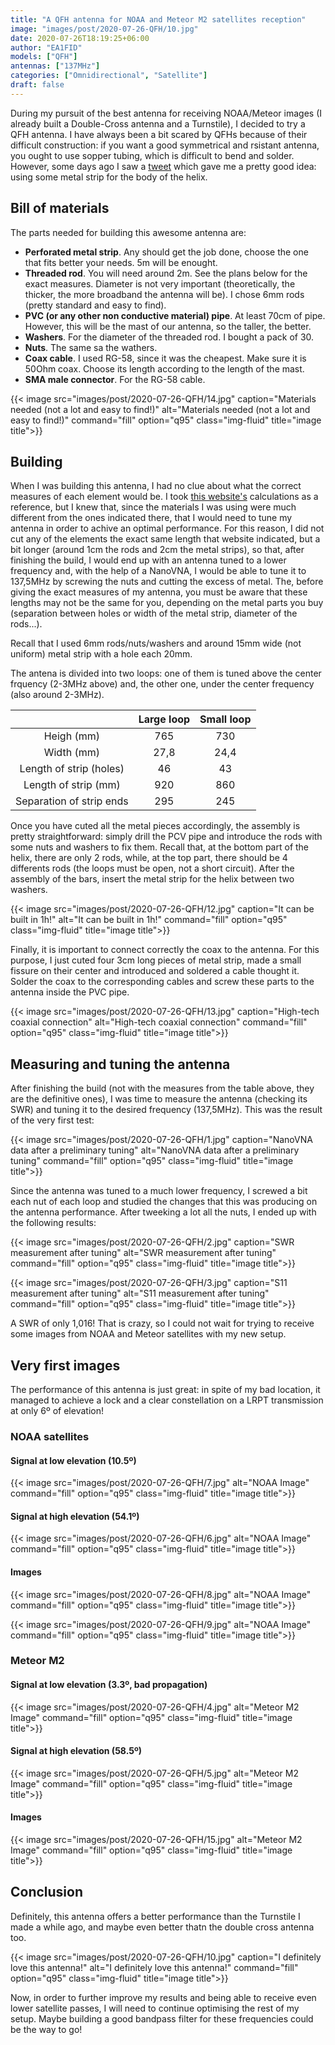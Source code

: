 ```yaml
---
title: "A QFH antenna for NOAA and Meteor M2 satellites reception"
image: "images/post/2020-07-26-QFH/10.jpg"
date: 2020-07-26T18:19:25+06:00
author: "EA1FID"
models: ["QFH"]
antennas: ["137MHz"]
categories: ["Omnidirectional", "Satellite"]
draft: false
---
```



During my pursuit of the best antenna for receiving NOAA/Meteor images (I already built a Double-Cross antenna and a Turnstile), I decided to try a QFH antenna. I have always been a bit scared by QFHs because of their difficult construction: if you want a good symmetrical and rsistant antenna, you ought to use sopper tubing, which is difficult to bend and solder. However, some days ago I saw a [tweet](https://twitter.com/EA3AGBJavier/status/1282431932937248769) which gave me a pretty good idea: using some metal strip for the body of the helix.


## Bill of materials

The parts needed for building this awesome antenna are:

  - **Perforated metal strip**. Any should get the job done, choose the one that fits better your needs. 5m will be enought.
  - **Threaded rod**. You will need around 2m. See the plans below for the exact measures. Diameter is not very important (theoretically, the thicker, the more broadband the antenna will be). I chose 6mm rods (pretty standard and easy to find).
  - **PVC (or any other non conductive material) pipe**. At least 70cm of pipe. However, this will be the mast of our antenna, so the taller, the better.
  - **Washers**. For the diameter of the threaded rod. I bought a pack of 30.
  - **Nuts**. The same sa the wathers.
  - **Coax cable**. I used RG-58, since it was the cheapest. Make sure it is 50Ohm coax. Choose its length according to the length of the mast.
  - **SMA male connector**. For the RG-58 cable.

{{< image src="images/post/2020-07-26-QFH/14.jpg" caption="Materials needed (not a lot and easy to find!)" alt="Materials needed (not a lot and easy to find!)" command="fill" option="q95" class="img-fluid" title="image title">}}

  
## Building

When I was building this antenna, I had no clue about what the correct measures of each element would be. I took [this website's](http://jcoppens.com/ant/qfh/calc.en.php) calculations as a reference, but I knew that, since the materials I was using were much different from the ones indicated there, that I would need to tune my antenna in order to achive an optimal performance. For this reason, I did not cut any of the elements the exact same length that website indicated, but a bit longer (around 1cm the rods and 2cm the metal strips), so that, after finishing the build, I would end up with an antenna tuned to a lower frequency and, with the help of a NanoVNA, I would be able to tune it to 137,5MHz by screwing the nuts and cutting the excess of metal. The, before giving the exact measures of my antenna, you must be aware that these lengths may not be the same for you, depending on the metal parts you buy (separation between holes or width of the metal strip, diameter of the rods...). 

Recall that I used 6mm rods/nuts/washers and around 15mm wide (not uniform) metal strip with a hole each 20mm.

The antena is divided into two loops: one of them is tuned above the center frquency (2-3MHz above) and, the other one, under the center frequency (also around 2-3MHz).

|                         | Large loop | Small loop |
|:-----------------------:|:--------:|:----------:|
|        Heigh (mm)       |    765   |     730    |
|        Width (mm)       |   27,8   |    24,4    |
| Length of strip (holes) |    46    |     43     |
|   Length of strip (mm)  |    920   |     860    |
| Separation of strip ends|    295   |     245    |

Once you have cuted all the metal pieces accordingly, the assembly is pretty straightforward: simply drill the PCV pipe and introduce the rods with some nuts and washers to fix them. Recall that, at the bottom part of the helix, there are only 2 rods, while, at the top part, there should be 4 differents rods (the loops must be open, not a short circuit). After the assembly of the bars, insert the metal strip for the helix between two washers.

{{< image src="images/post/2020-07-26-QFH/12.jpg" caption="It can be built in 1h!" alt="It can be built in 1h!" command="fill" option="q95" class="img-fluid" title="image title">}}

Finally, it is important to connect correctly the coax to the antenna. For this purpose, I just cuted four 3cm long pieces of metal strip, made a small fissure on their center and introduced and soldered a cable thought it. Solder the coax to the corresponding cables and screw these parts to the antenna inside the PVC pipe.

{{< image src="images/post/2020-07-26-QFH/13.jpg" caption="High-tech coaxial connection" alt="High-tech coaxial connection" command="fill" option="q95" class="img-fluid" title="image title">}}

## Measuring and tuning the antenna

After finishing the build (not with the measures from the table above, they are the definitive ones), I was time to measure the antenna (checking its SWR) and tuning it to the desired frequency (137,5MHz). This was the result of the very first test:

{{< image src="images/post/2020-07-26-QFH/1.jpg" caption="NanoVNA data after a preliminary tuning" alt="NanoVNA data after a preliminary tuning" command="fill" option="q95" class="img-fluid" title="image title">}}

Since the antenna was tuned to a much lower frequency, I screwed a bit each nut of each loop and studied the changes that this was producing on the antenna performance. After tweeking a lot all the nuts, I ended up with the following results:

{{< image src="images/post/2020-07-26-QFH/2.jpg" caption="SWR measurement after tuning" alt="SWR measurement after tuning" command="fill" option="q95" class="img-fluid" title="image title">}}


{{< image src="images/post/2020-07-26-QFH/3.jpg" caption="S11 measurement after tuning" alt="S11 measurement after tuning" command="fill" option="q95" class="img-fluid" title="image title">}}


A SWR of only 1,016! That is crazy, so I could not wait for trying to receive some images from NOAA and Meteor satellites with my new setup.

## Very first images

The performance of this antenna is just great: in spite of my bad location, it managed to achieve a lock and a clear constellation on a LRPT transmission at only 6º of elevation!

### NOAA satellites

#### Signal at low elevation (10.5º)

{{< image src="images/post/2020-07-26-QFH/7.jpg"  alt="NOAA Image" command="fill" option="q95" class="img-fluid" title="image title">}}

#### Signal at high elevation (54.1º)

{{< image src="images/post/2020-07-26-QFH/6.jpg"  alt="NOAA Image" command="fill" option="q95" class="img-fluid" title="image title">}}

#### Images

{{< image src="images/post/2020-07-26-QFH/8.jpg"  alt="NOAA Image" command="fill" option="q95" class="img-fluid" title="image title">}}

{{< image src="images/post/2020-07-26-QFH/9.jpg"  alt="NOAA Image" command="fill" option="q95" class="img-fluid" title="image title">}}

### Meteor M2

#### Signal at low elevation (3.3º, bad propagation)

{{< image src="images/post/2020-07-26-QFH/4.jpg"  alt="Meteor M2 Image" command="fill" option="q95" class="img-fluid" title="image title">}}

#### Signal at high elevation (58.5º)

{{< image src="images/post/2020-07-26-QFH/5.jpg"  alt="Meteor M2 Image" command="fill" option="q95" class="img-fluid" title="image title">}}

#### Images

{{< image src="images/post/2020-07-26-QFH/15.jpg"  alt="Meteor M2 Image" command="fill" option="q95" class="img-fluid" title="image title">}}

## Conclusion

Definitely, this antenna offers a better performance than the Turnstile I made a while ago, and maybe even better thatn the double cross antenna too.

{{< image src="images/post/2020-07-26-QFH/10.jpg" caption="I definitely love this antenna!" alt="I definitely love this antenna!" command="fill" option="q95" class="img-fluid" title="image title">}}

Now, in order to further improve my results and being able to receive even lower satellite passes, I will need to continue optimising the rest of my setup. Maybe building a good bandpass filter for these frequencies could be the way to go!

